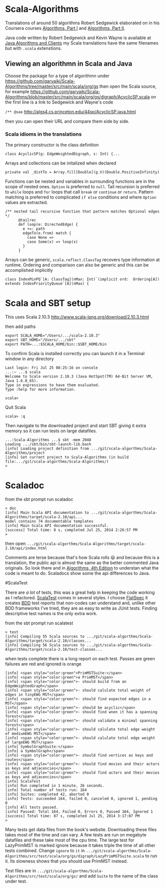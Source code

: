 # Scala-Algorithms

Translations of around 50 algorithms Robert Sedgewick elaborated on in his Coursera courses [Algorithms, Part I](https://www.coursera.org/course/algs4partI) and [Algorithms, Part II](https://www.coursera.org/course/algs4partII).

Java code written by Robert Sedgewick and Kevin Wayne is available at [Java Algorithms and Clients](http://algs4.cs.princeton.edu/code/) my Scala translations have the same filenames but with `.scala` extenstions.

## Viewing an algorithmn in Scala and Java 

Choose the package for a type of algorithmn under <https://github.com/garyaiki/Scala-Algorithms/tree/master/src/main/scala/org/gs> then open the Scala source, for example <https://github.com/garyaiki/Scala-Algorithms/blob/master/src/main/scala/org/gs/digraph/AcyclicSP.scala> on the first line is a link to Sedgewick and Wayne's code

`/** @see` <http://algs4.cs.princeton.edu/44sp/AcyclicSP.java.html>

then you can open their URL and compare them side by side.

### Scala idioms in the translations

The primary constructor is the class definition

```
class AcyclicSP(g: EdgeWeightedDigraph, s: Int) {...
```

Arrays and collections can be initalized when declared

```
private val _distTo = Array.fill[Double](g.V)(Double.PositiveInfinity)
```

Functions can be nested and variables in surrounding functions are in the scope of nested ones. `Option` is preferred to `null`. Tail recursion is preferred to `while` loops and `for` loops that call `break` or `continue` or `return`. Pattern matching is preferred to complicated `if else` conditions and where `Option` values are extracted.

```
/** nested tail recursive function that pattern matches Optional edges */
      @tailrec
      def loop(e: DirectedEdge) {
        e +=: path
        edgeTo(e.from) match {
          case None =>
          case Some(x) => loop(x)
        }
      }
```

 Arrays can be generic, `scala.reflect.ClassTag` recovers type information at runtime. Ordering and comparison can also be generic and this can be accomplished implicitly
 
 ```
 class IndexMinPQ`[A: ClassTag](nMax: Int)`(implicit ord:  Ordering[A]) extends IndexPriorityQueue`[A](nMax) {
  ```

# Scala and SBT setup

This uses Scala 2.10.3 <http://www.scala-lang.org/download/2.10.3.html> 

then add paths

```
export SCALA_HOME="/Users/.../scala-2.10.3"
export SBT_HOME="/Users/.../sbt"
export PATH=...:$SCALA_HOME/bin::$SBT_HOME/bin
```

To confirm Scala is installed correctly you can launch it in a Terminal window in any directory

```
Last login: Fri Jul 25 08:25:16 on console
...:~ ...$ scala
Welcome to Scala version 2.10.3 (Java HotSpot(TM) 64-Bit Server VM, Java 1.6.0_65).
Type in expressions to have them evaluated.
Type :help for more information.

scala> 
```

Quit Scala
 
`scala> :q` 

Then navigate to the downloaded project and start SBT giving it extra memory so it can run tests on large datafiles.

```
...:Scala-Algorithms ...$ sbt -mem 2048
Loading .../sbt/bin/sbt-launch-lib.bash
[info] Loading project definition from .../git/scala-algorthms/Scala-Algorithms/project
[info] Set current project to Scala-Algorithms (in build file:.../git/scala-algorthms/Scala-Algorithms/)
> 
```

# Scaladoc

from the sbt prompt run scaladoc
```
> doc
[info] Main Scala API documentation to .../git/scala-algorthms/Scala-Algorithms/target/scala-2.10/api...
model contains 74 documentable templates
[info] Main Scala API documentation successful.
[success] Total time: 8 s, completed Jul 25, 2014 2:26:57 PM
> 
```

then open 
`.../git/scala-algorthms/Scala-Algorithms/target/scala-2.10/api/index.html`

Comments are terse because that's how Scala rolls :smiley: and because this is a translation, the public api is almost the same as the better commented Java originals. So look there and in [Algorithms, 4th Edition](http://algs4.cs.princeton.edu/home/) to understan what the code is meant to do. Scaladocs show some the api differences to Java.

#ScalaTest

There are _a lot_ of tests, this was a great help in keeping the code working as I refactored. [ScalaTest](http://www.scalatest.org) comes in several styles. I choose [FlatSpec](http://www.scalatest.org/user_guide/selecting_a_style) it creates [BDD](http://dannorth.net/introducing-bdd/) test reports that non-codes can understand and, unlike other BDD frameworks I've tried, they are as easy to write as JUnit tests. Finding descriptive test names is the only extra work.

from the sbt prompt run scalatest
```
> test
[info] Compiling 55 Scala sources to .../git/scala-algorthms/Scala-Algorithms/target/scala-2.10/classes...
[info] Compiling 56 Scala sources to .../git/scala-algorthms/Scala-Algorithms/target/scala-2.10/test-classes...
```
when tests complete there is a long report on each test. Passes are green failures are red and ignored is orange
```
[info] <span style="color:green">PrimMSTSuite:</span>
[info] <span style="color:green">a PrimMST</span>
[info] <span style="color:green">- should build from an EdgeWeightedGraph</span>
[info] <span style="color:green">- should calulate total weight of edges in tinyEWG MST</span>
[info] <span style="color:green">- should find expected edges in a MST</span>
[info] <span style="color:green">- should be acyclic</span>
[info] <span style="color:green">- should find wnen it has a spanning forest</span>
[info] <span style="color:green">- should validate a minimal spanning forest</span>
[info] <span style="color:green">- should calulate total edge weight of mediumEWG MST</span>
[info] <span style="color:green">- should calulate total edge weight of largeEWG MST</span>
[info] SymbolGraphSuite:</span>
[info] a SymbolGraph</span>
[info] <span style="color:green">- should find vertices as keys and routes</span>
[info] <span style="color:green">- should find movies and their actors as keys and adjacencies</span>
[info] <span style="color:green">- should find actors and their movies as keys and adjacencies</span>
[info] ScalaTest
[info] Run completed in 1 minute, 26 seconds.
[info] Total number of tests run: 164
[info] Suites: completed 42, aborted 0
[info] Tests: succeeded 164, failed 0, canceled 0, ignored 1, pending 0
[info] All tests passed.
[info] Passed: Total 164, Failed 0, Errors 0, Passed 164, Ignored 1
[success] Total time: 87 s, completed Jul 25, 2014 3:17:07 PM
> 
```
Many tests get data files from the book's website. Downloading these files takes most of the time and can vary. A few tests are run on megabyte datafiles and these take most of the cpu time. The large test for LazyPrimMST is marked ignore because it takes triple the time of all other tests combined. Change `ignore` to `it` 
in `.../git/scala-algorthms/Scala-Algorithms/src/test/scala/org/gs/digraph/LazyPrimMSTSuite.scala`
to run it. Its slowness shows that you should use PrimMST instead.

Test files are in `.../git/scala-algorthms/Scala-Algorithms/src/test/scala/org/gs/` and add `Suite` to the name of the class under test.

